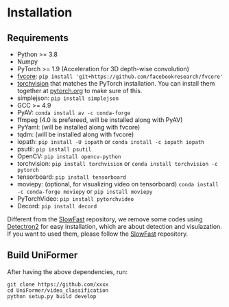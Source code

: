 # Installation

## Requirements
- Python >= 3.8
- Numpy
- PyTorch >= 1.9 (Acceleration for 3D depth-wise convolution)
- [fvcore](https://github.com/facebookresearch/fvcore/): `pip install 'git+https://github.com/facebookresearch/fvcore'`
- [torchvision](https://github.com/pytorch/vision/) that matches the PyTorch installation.
  You can install them together at [pytorch.org](https://pytorch.org) to make sure of this.
- simplejson: `pip install simplejson`
- GCC >= 4.9
- PyAV: `conda install av -c conda-forge`
- ffmpeg (4.0 is prefereed, will be installed along with PyAV)
- PyYaml: (will be installed along with fvcore)
- tqdm: (will be installed along with fvcore)
- iopath: `pip install -U iopath` or `conda install -c iopath iopath`
- psutil: `pip install psutil`
- OpenCV: `pip install opencv-python`
- torchvision: `pip install torchvision` or `conda install torchvision -c pytorch`
- tensorboard: `pip install tensorboard`
- moviepy: (optional, for visualizing video on tensorboard) `conda install -c conda-forge moviepy` or `pip install moviepy`
- PyTorchVideo: `pip install pytorchvideo`
- Decord: `pip install decord`

Different from the  [SlowFast](https://github.com/facebookresearch/SlowFast) repository, we remove some codes using  [Detectron2](https://github.com/facebookresearch/detectron2) for easy installation, which are about detection and visulazation. If you want to used them, please follow the [SlowFast](https://github.com/facebookresearch/SlowFast) repository.

## Build UniFormer
After having the above dependencies, run:
```shell
git clone https://github.com/xxxx
cd UniFormer/video_classification
python setup.py build develop
```

